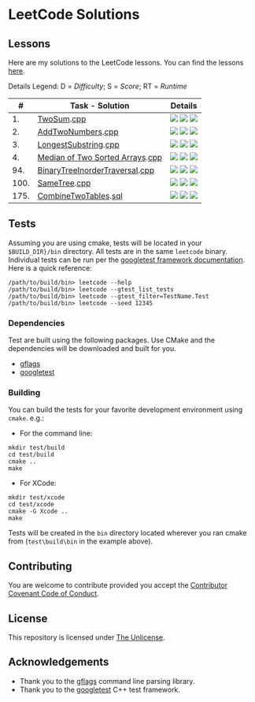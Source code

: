 # LeetCode Solutions

## Lessons

Here are my solutions to the LeetCode lessons.  You can find the lessons [here](https://leetcode.com/problemset/all/).

Details Legend: D = *Difficulty*; S = *Score*; RT = *Runtime*

 \# | Task - Solution | Details
--- | --------------- | -------
1. | [TwoSum](https://leetcode.com/problems/two-sum/).[cpp](src/twoSum.cpp) | ![](https://img.shields.io/badge/D-easy-green.svg) ![](https://img.shields.io/badge/S-97.83%25-green.svg) ![](https://img.shields.io/badge/RT-8%20ms-lightgrey.svg) 
2. | [AddTwoNumbers](https://leetcode.com/problems/add-two-numbers/).[cpp](src/addTwoNumbers.cpp) | ![](https://img.shields.io/badge/D-medium-yellow.svg) ![](https://img.shields.io/badge/S-99.00%25-green.svg) ![](https://img.shields.io/badge/RT-28%20ms-lightgrey.svg) 
3. | [LongestSubstring](https://leetcode.com/problems/longest-substring-without-repeating-characters/).[cpp](src/longestSubstring.cpp) | ![](https://img.shields.io/badge/D-medium-yellow.svg) ![](https://img.shields.io/badge/S-93.12%25-green.svg) ![](https://img.shields.io/badge/RT-24%20ms-lightgrey.svg) 
4. | [Median of Two Sorted Arrays](https://leetcode.com/problems/median-of-two-sorted-arrays/).[cpp](src/findMedianSortedArrays.cpp) | ![](https://img.shields.io/badge/D-hard-red.svg) ![](https://img.shields.io/badge/S-91.99%25-green.svg) ![](https://img.shields.io/badge/RT-40%20ms-lightgrey.svg)
94.  | [BinaryTreeInorderTraversal](https://leetcode.com/problems/binary-tree-inorder-traversal/).[cpp](src/binaryTreeInorderTraversal.cpp) | ![](https://img.shields.io/badge/D-medium-yellow.svg) ![](https://img.shields.io/badge/S-100%25-green.svg) ![](https://img.shields.io/badge/RT-0%20ms-lightgrey.svg)
100. | [SameTree](https://leetcode.com/problems/same-tree/).[cpp](src/sameTree.cpp) | ![](https://img.shields.io/badge/D-easy-green.svg) ![](https://img.shields.io/badge/S-76.32%25-yellow.svg) ![](https://img.shields.io/badge/RT-4%20ms-lightgrey.svg)
175. | [CombineTwoTables](https://leetcode.com/problems/combine-two-tables/).[sql](sql/combineTwoTables.sql) | ![](https://img.shields.io/badge/D-easy-green.svg) ![](https://img.shields.io/badge/S-87.47%25-yellow.svg) ![](https://img.shields.io/badge/RT-208%20ms-lightgrey.svg)

<!--
| *Lesson Template* | |
// 90-100% Green
// 80-89% - Blue
// 70-79% - Yellow
// 60-69% - Orange
// <60% - Red
[]().[cpp]() | ![](https://img.shields.io/badge/D-easy-green.svg)
[]().[cpp]() | ![](https://img.shields.io/badge/D-medium-yellow.svg)
[]().[cpp]() | ![](https://img.shields.io/badge/D-hard-red.svg)
-->

## Tests
Assuming you are using cmake, tests will be located in your `$BUILD_DIR}/bin` directory.  All tests are in the same `leetcode` binary.  Individual tests can be run per the [googletest framework documentation](https://github.com/google/googletest/blob/master/googletest/docs/advanced.md#running-test-programs-advanced-options).  Here is a quick reference:

```
/path/to/build/bin> leetcode --help
/path/to/build/bin> leetcode --gtest_list_tests
/path/to/build/bin> leetcode --gtest_filter=TestName.Test
/path/to/build/bin> leetcode --seed 12345
```

### Dependencies

Test are built using the following packages.  Use CMake and the dependencies will be downloaded and built for you.

* [gflags](https://gflags.github.io/gflags/) 
* [googletest](https://github.com/google/googletest) 


### Building
You can build the tests for your favorite development environment using `cmake`.  e.g.:

* For the command line:

```shell
mkdir test/build
cd test/build
cmake ..
make
```

* For XCode:

```shell
mkdir test/xcode
cd test/xcode
cmake -G Xcode ..
make
```


Tests will be created in the `bin` directory located wherever you ran cmake from (`test\build\bin` in the example above).

## Contributing
You are welcome to contribute provided you accept the [Contributor Covenant Code of Conduct](CONTRIBUTING.md).

## License
This repository is licensed under [The Unlicense](LICENSE.md).

## Acknowledgements
* Thank you to the [gflags](https://gflags.github.io/gflags/) command line parsing library.
* Thank you to the [googletest](https://github.com/google/googletest) C++ test framework.

